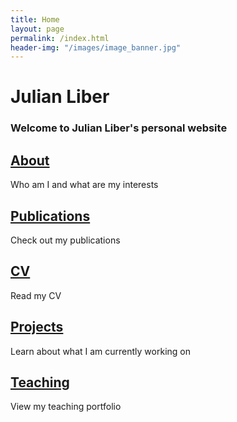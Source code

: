 ```yaml
---
title: Home
layout: page
permalink: /index.html
header-img: "/images/image_banner.jpg"
---
```

# Julian Liber

### Welcome to Julian Liber's personal website

## [About](./about/)
Who am I and what are my interests

## [Publications](./publications/)
Check out my publications

## [CV](./CV/)
Read my CV

## [Projects](./projects/)
Learn about what I am currently working on

## [Teaching](./teaching/)
View my teaching portfolio
